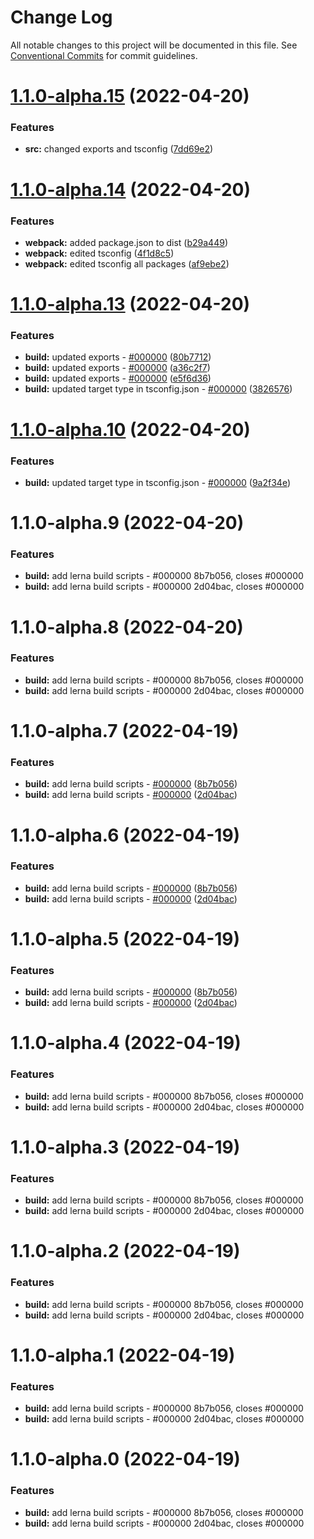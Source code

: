# Change Log

All notable changes to this project will be documented in this file.
See [Conventional Commits](https://conventionalcommits.org) for commit guidelines.

# [1.1.0-alpha.15](https://vfuk-digital.visualstudio.com/Digital/_git/lib-web-federation-utils/compare/@vf/federated-web-build-core@1.1.0-alpha.14...@vf/federated-web-build-core@1.1.0-alpha.15) (2022-04-20)


### Features

* **src:** changed exports and tsconfig ([7dd69e2](https://vfuk-digital.visualstudio.com/Digital/_git/lib-web-federation-utils/commits/7dd69e2eee70c1f41bc64f095326327ff5a1deff))





# [1.1.0-alpha.14](https://vfuk-digital.visualstudio.com/Digital/_git/lib-web-federation-utils/compare/@vf/federated-web-build-core@1.1.0-alpha.13...@vf/federated-web-build-core@1.1.0-alpha.14) (2022-04-20)


### Features

* **webpack:** added package.json to dist ([b29a449](https://vfuk-digital.visualstudio.com/Digital/_git/lib-web-federation-utils/commits/b29a4495012c2a4ebf15375e559896926d7056b9))
* **webpack:** edited tsconfig ([4f1d8c5](https://vfuk-digital.visualstudio.com/Digital/_git/lib-web-federation-utils/commits/4f1d8c5b5b3f6d1cfacc4abcd32fe6bc2e31c234))
* **webpack:** edited tsconfig all packages ([af9ebe2](https://vfuk-digital.visualstudio.com/Digital/_git/lib-web-federation-utils/commits/af9ebe2f432cc57bb461bc7548d8935771633dd8))





# [1.1.0-alpha.13](https://vfuk-digital.visualstudio.com/Digital/_git/lib-web-federation-utils/compare/@vf/federated-web-build-core@1.1.0-alpha.10...@vf/federated-web-build-core@1.1.0-alpha.13) (2022-04-20)


### Features

* **build:** updated exports - [#000000](https://vfuk-digital.visualstudio.com/Digital/_git/lib-web-federation-utils/issues/000000) ([80b7712](https://vfuk-digital.visualstudio.com/Digital/_git/lib-web-federation-utils/commits/80b77128e5ae8a65784e472a05253b887ba72fb7))
* **build:** updated exports - [#000000](https://vfuk-digital.visualstudio.com/Digital/_git/lib-web-federation-utils/issues/000000) ([a36c2f7](https://vfuk-digital.visualstudio.com/Digital/_git/lib-web-federation-utils/commits/a36c2f7cc7093236fcd78bbfe5a890a2899d9cdc))
* **build:** updated exports - [#000000](https://vfuk-digital.visualstudio.com/Digital/_git/lib-web-federation-utils/issues/000000) ([e5f6d36](https://vfuk-digital.visualstudio.com/Digital/_git/lib-web-federation-utils/commits/e5f6d3696fbd1231e833f1d48d3f814372261009))
* **build:** updated target type in tsconfig.json - [#000000](https://vfuk-digital.visualstudio.com/Digital/_git/lib-web-federation-utils/issues/000000) ([3826576](https://vfuk-digital.visualstudio.com/Digital/_git/lib-web-federation-utils/commits/38265766c11236338effb04ccd8f3f313e355550))





# [1.1.0-alpha.10](https://vfuk-digital.visualstudio.com/Digital/_git/lib-web-federation-utils/compare/@vf/federated-web-build-core@1.1.0-alpha.9...@vf/federated-web-build-core@1.1.0-alpha.10) (2022-04-20)


### Features

* **build:** updated target type in tsconfig.json - [#000000](https://vfuk-digital.visualstudio.com/Digital/_git/lib-web-federation-utils/issues/000000) ([9a2f34e](https://vfuk-digital.visualstudio.com/Digital/_git/lib-web-federation-utils/commits/9a2f34e056ea1d25cc514e9c05fa433323fa0933))





# 1.1.0-alpha.9 (2022-04-20)


### Features

* **build:** add lerna build scripts - #000000 8b7b056, closes #000000
* **build:** add lerna build scripts - #000000 2d04bac, closes #000000





# 1.1.0-alpha.8 (2022-04-20)


### Features

* **build:** add lerna build scripts - #000000 8b7b056, closes #000000
* **build:** add lerna build scripts - #000000 2d04bac, closes #000000





# 1.1.0-alpha.7 (2022-04-19)


### Features

* **build:** add lerna build scripts - [#000000](https://vfuk-digital.visualstudio.com/Digital/_git/lib-web-federation-utils/issues/000000) ([8b7b056](https://vfuk-digital.visualstudio.com/Digital/_git/lib-web-federation-utils/commits/8b7b0560d2d7a500d1292261b3a4f05089801f2e))
* **build:** add lerna build scripts - [#000000](https://vfuk-digital.visualstudio.com/Digital/_git/lib-web-federation-utils/issues/000000) ([2d04bac](https://vfuk-digital.visualstudio.com/Digital/_git/lib-web-federation-utils/commits/2d04bac217c0986353e51ce947b2fffc5e73f648))





# 1.1.0-alpha.6 (2022-04-19)


### Features

* **build:** add lerna build scripts - [#000000](https://vfuk-digital.visualstudio.com/Digital/_git/lib-web-federation-utils/issues/000000) ([8b7b056](https://vfuk-digital.visualstudio.com/Digital/_git/lib-web-federation-utils/commits/8b7b0560d2d7a500d1292261b3a4f05089801f2e))
* **build:** add lerna build scripts - [#000000](https://vfuk-digital.visualstudio.com/Digital/_git/lib-web-federation-utils/issues/000000) ([2d04bac](https://vfuk-digital.visualstudio.com/Digital/_git/lib-web-federation-utils/commits/2d04bac217c0986353e51ce947b2fffc5e73f648))





# 1.1.0-alpha.5 (2022-04-19)


### Features

* **build:** add lerna build scripts - [#000000](https://dev.azure.com/vfuk-digital/Digital/_git/lib-web-federation-utils/issues/000000) ([8b7b056](https://dev.azure.com/vfuk-digital/Digital/_git/lib-web-federation-utils/commits/8b7b0560d2d7a500d1292261b3a4f05089801f2e))
* **build:** add lerna build scripts - [#000000](https://dev.azure.com/vfuk-digital/Digital/_git/lib-web-federation-utils/issues/000000) ([2d04bac](https://dev.azure.com/vfuk-digital/Digital/_git/lib-web-federation-utils/commits/2d04bac217c0986353e51ce947b2fffc5e73f648))





# 1.1.0-alpha.4 (2022-04-19)


### Features

* **build:** add lerna build scripts - #000000 8b7b056, closes #000000
* **build:** add lerna build scripts - #000000 2d04bac, closes #000000





# 1.1.0-alpha.3 (2022-04-19)


### Features

* **build:** add lerna build scripts - #000000 8b7b056, closes #000000
* **build:** add lerna build scripts - #000000 2d04bac, closes #000000





# 1.1.0-alpha.2 (2022-04-19)


### Features

* **build:** add lerna build scripts - #000000 8b7b056, closes #000000
* **build:** add lerna build scripts - #000000 2d04bac, closes #000000





# 1.1.0-alpha.1 (2022-04-19)


### Features

* **build:** add lerna build scripts - #000000 8b7b056, closes #000000
* **build:** add lerna build scripts - #000000 2d04bac, closes #000000





# 1.1.0-alpha.0 (2022-04-19)


### Features

* **build:** add lerna build scripts - #000000 8b7b056, closes #000000
* **build:** add lerna build scripts - #000000 2d04bac, closes #000000
